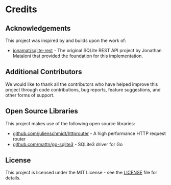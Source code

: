 # Credits

## Acknowledgements

This project was inspired by and builds upon the work of:

- [jonamat/sqlite-rest](https://github.com/jonamat/sqlite-rest) - The original SQLite REST API project by Jonathan Mataloni that provided the foundation for this implementation.

## Additional Contributors

We would like to thank all the contributors who have helped improve this project through code contributions, bug reports, feature suggestions, and other forms of support.

## Open Source Libraries

This project makes use of the following open source libraries:

- [github.com/julienschmidt/httprouter](https://github.com/julienschmidt/httprouter) - A high performance HTTP request router
- [github.com/mattn/go-sqlite3](https://github.com/mattn/go-sqlite3) - SQLite3 driver for Go

## License

This project is licensed under the MIT License - see the [LICENSE](LICENSE) file for details.
